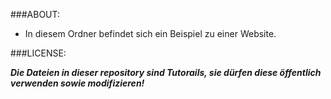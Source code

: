 ###ABOUT:
* In diesem Ordner befindet sich ein Beispiel zu einer Website.

###LICENSE:

***Die Dateien in dieser repository sind Tutorails, sie dürfen diese öffentlich verwenden sowie modifizieren!***
